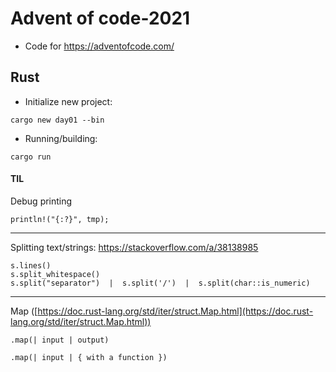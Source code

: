 # Advent of code-2021

* Code for https://adventofcode.com/


## Rust

* Initialize new project:

```
cargo new day01 --bin
```

* Running/building:

```
cargo run
```


#### TIL

Debug printing

```
println!("{:?}", tmp);
```

---

Splitting text/strings: https://stackoverflow.com/a/38138985

```
s.lines()
s.split_whitespace()
s.split("separator")  |  s.split('/')  |  s.split(char::is_numeric)
```

---

Map ([https://doc.rust-lang.org/std/iter/struct.Map.html](https://doc.rust-lang.org/std/iter/struct.Map.html))

```
.map(| input | output)

.map(| input | { with a function })
```
